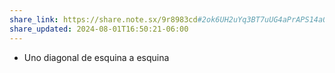 ```yaml
---
share_link: https://share.note.sx/9r8983cd#2ok6UH2uYq3BT7uUG4aPrAPS14a0avPttFxpXYNgatQ
share_updated: 2024-08-01T16:50:21-06:00
---
```

- Uno diagonal de esquina a esquina 